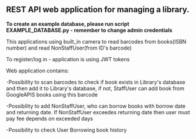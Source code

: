 REST API web application for managing a library.
-

**To create an example database, please run script EXAMPLE_DATABASE.py - remember to change admin credentials**

This applications using built_in camera to read barcodes from books(ISBN number) and read NonStaffUser(from ID's barcode)


To register/log in - application is using JWT tokens


Web application contains:


-Possibility to scan barcodes to check if book exists in Library's database and then add it to Library's database, if not, StaffUser can add book from GoogleAPIS books using this barcode

-Possibility to add NonStaffUser, who can borrow books with borrow date and returning date. If NonStaffUser exceedes returning date then user must pay fee depends on exceeded days

-Possibility to check User Borrowing book history






